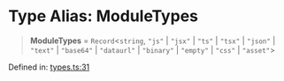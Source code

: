 <!-- prettier-ignore-start -->
# Type Alias: ModuleTypes

> **ModuleTypes** = `Record`\<`string`, `"js"` \| `"jsx"` \| `"ts"` \| `"tsx"` \| `"json"` \| `"text"` \| `"base64"` \| `"dataurl"` \| `"binary"` \| `"empty"` \| `"css"` \| `"asset"`\>

Defined in: [types.ts:31](https://github.com/rolldown/tsdown/blob/0978c68bd505c76d7e3097572cd652f81c23f97e/src/options/types.ts#L31)

<!-- prettier-ignore-end -->
